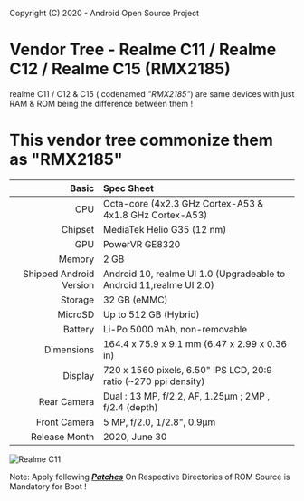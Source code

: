 Copyright (C) 2020 - Android Open Source Project

Vendor Tree - Realme C11 / Realme C12 / Realme C15 (RMX2185)
===============================================================

realme C11 / C12 & C15 ( codenamed _"RMX2185"_) are same devices with just RAM & ROM being the difference between them !

This vendor tree commonize them as "RMX2185"
================================================================

Basic   | Spec Sheet
-------:|:-------------------------
CPU     | Octa-core (4x2.3 GHz Cortex-A53 & 4x1.8 GHz Cortex-A53)
Chipset | MediaTek Helio G35 (12 nm)
GPU     | PowerVR GE8320
Memory  | 2 GB
Shipped Android Version | Android 10, realme UI 1.0 (Upgradeable to Android 11,realme UI 2.0)
Storage | 32 GB (eMMC)
MicroSD | Up to 512 GB (Hybrid)
Battery | Li-Po 5000 mAh, non-removable
Dimensions | 164.4 x 75.9 x 9.1 mm (6.47 x 2.99 x 0.36 in)
Display | 720 x 1560 pixels, 6.50" IPS LCD, 20:9 ratio (~270 ppi density)
Rear Camera  | Dual : 13 MP, f/2.2, AF, 1.25µm ; 2MP , f/2.4 (depth)
Front Camera | 	5 MP, f/2.0, 1/2.8", 0.9µm
Release Month | 2020, June 30

![Realme C11](https://fdn2.gsmarena.com/vv/pics/realme/realme-c11-1.jpg "Realme C11")

Note: Apply following [***Patches***](https://github.com/techyminati/patches) On Respective Directories of ROM Source is Mandatory for Boot ! 
